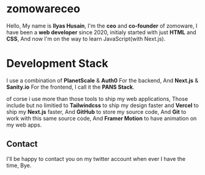 # zomowareceo

Hello, My name is **Ilyas Husain**, I'm the **ceo** and **co-founder** of zomoware,
I have been a **web developer** since 2020, initialy started with just **HTML**
and **CSS**, And now I'm on the way to learn JavaScript(with Next.js).


# Development Stack

I use a combination of **PlanetScale** & **Auth0** For the backend, And
**Next.js** & **Sanity.io** For the frontend, I call it the **PANS Stack**.

of corse i use more than those tools to ship my web applications, Those include
but no limitied to **Tailwindcss** to ship my design faster and **Vercel** to ship
my **Next.js** faster, And **GitHub** to store my source code, And **Git** to work
with this same source code, And **Framer Motion** to have animation on my web apps.


## Contact

I'll be happy to contact you on my twitter account when ever I have the time, Bye. 
